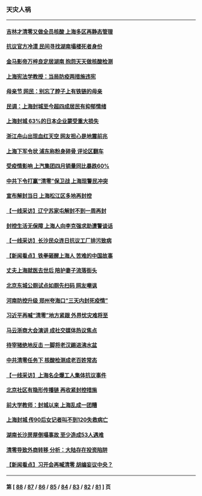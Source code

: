 ### 天灾人祸
---
#### [吉林才清零又做全员核酸 上海多区再静态管理](../../pages/ncid280/n13731187.md) 
#### [抗议官方冷漠 民间寻找湖南塌楼死者身份](../../pages/ncid280/n13730801.md) 
#### [金马影帝万梓良定居湖南 抱怨天天做核酸检测](../../pages/ncid280/n13730589.md) 
#### [上海宪法学教授：当局防疫两措施违宪](../../pages/ncid280/n13730561.md) 
#### [母亲节 网民：别忘了脖子上有铁链的母亲](../../pages/ncid280/n13730439.md) 
#### [民调：上海封城至今超四成居民有抑郁情绪](../../pages/ncid280/n13730381.md) 
#### [上海封城 63%的日本企业蒙受重大损失](../../pages/ncid280/n13730353.md) 
#### [浙江舟山出现血红天空 网友担心是地震前兆](../../pages/ncid280/n13730103.md) 
#### [上海下军令状 浦东称粉身碎骨 评论区翻车](../../pages/ncid280/n13729974.md) 
#### [受疫情影响 上汽集团四月销量同比暴跌60%](../../pages/ncid280/n13729765.md) 
#### [中共下令打赢“清零”保卫战 上海现警民冲突](../../pages/ncid280/n13729726.md) 
#### [宣布解封当日 上海松江区多地再封控](../../pages/ncid280/n13729650.md) 
#### [【一线采访】辽宁苏家屯解封不到一周再封](../../pages/ncid280/n13729625.md) 
#### [封控生活无保障 上海人向李克强求助遭警谈话](../../pages/ncid280/n13729548.md) 
#### [【一线采访】长沙民众连日抗议工厂排污致病](../../pages/ncid280/n13729392.md) 
#### [【新闻看点】铁拳砸醒上海人 苦难的中国故事](../../pages/ncid280/n13729051.md) 
#### [丈夫上海就医去世后 陪护妻子流落街头](../../pages/ncid280/n13729307.md) 
#### [北京东城公厕试点如厕先扫码 网友嘲讽](../../pages/ncid280/n13729304.md) 
#### [河南防控升级 郑州夸海口“三天内封死疫情”](../../pages/ncid280/n13729004.md) 
#### [习近平再喊“清零”地方紧跟 外界忧灾难将至](../../pages/ncid280/n13728778.md) 
#### [马云浙商大会演讲 成社交媒体热议焦点](../../pages/ncid280/n13728890.md) 
#### [待宰猪绝地反击 一脚将老汉踢进沸水盆](../../pages/ncid280/n13728801.md) 
#### [中共清零任务下 核酸检测成老百姓常态](../../pages/ncid280/n13728838.md) 
#### [【一线采访】上海名企爆工人集体抗议事件](../../pages/ncid280/n13728542.md) 
#### [北京社区有隐形传播链 再收紧封控措施](../../pages/ncid280/n13728596.md) 
#### [前大学教师：封城以来 上海乱成一团糟](../../pages/ncid280/n13728515.md) 
#### [上海封城 传90后女记者叫不到120失救病亡](../../pages/ncid280/n13728471.md) 
#### [湖南长沙房屋倒塌事故 至少造成53人遇难](../../pages/ncid280/n13728467.md) 
#### [清零导致外商转移 分析：大陆存在投资陷阱](../../pages/ncid280/n13728263.md) 
#### [【新闻看点】习开会再喊清零 胡编妄议中央？](../../pages/ncid280/n13728063.md) 

---
#### 第 [ [88](./88.md) / [87](./87.md) / [86](./86.md) / [85](./85.md) / [84](./84.md) / [83](./83.md) / [82](./82.md) / [81](./81.md) ] 页
